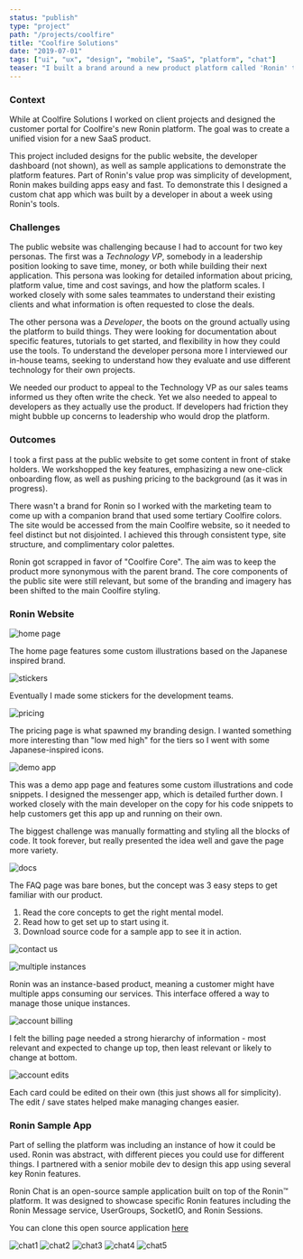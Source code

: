 ```yaml
---
status: "publish"
type: "project"
path: "/projects/coolfire"
title: "Coolfire Solutions"
date: "2019-07-01"
tags: ["ui", "ux", "design", "mobile", "SaaS", "platform", "chat"]
teaser: "I built a brand around a new product platform called 'Ronin' to help grow Coolfire Solution's software as a service business."
---
```


### Context

While at Coolfire Solutions I worked on client projects and designed the customer portal for Coolfire's new Ronin platform.  The goal was to create a unified vision for a new SaaS product.

This project included designs for the public website, the developer dashboard (not shown), as well as sample applications to demonstrate the platform features.  Part of Ronin's value prop was simplicity of development, Ronin makes building apps easy and fast.  To demonstrate this I designed a custom chat app which was built by a developer in about a week using Ronin's tools.

### Challenges

The public website was challenging because I had to account for two key personas.  The first was a *Technology VP*, somebody in a leadership position looking to save time, money, or both while building their next application.  This persona was looking for detailed information about pricing, platform value, time and cost savings, and how the platform scales.  I worked closely with some sales teammates to understand their existing clients and what information is often requested to close the deals.

The other persona was a *Developer*, the boots on the ground actually using the platform to build things.  They were looking for documentation about specific features, tutorials to get started, and flexibility in how they could use the tools.  To understand the developer persona more I interviewed our in-house teams, seeking to understand how they evaluate and use different technology for their own projects.

We needed our product to appeal to the Technology VP as our sales teams informed us they often write the check.  Yet we also needed to appeal to developers as they actually use the product.  If developers had friction they might bubble up concerns to leadership who would drop the platform.

### Outcomes

I took a first pass at the public website to get some content in front of stake holders.  We workshopped the key features, emphasizing a new one-click onboarding flow, as well as pushing pricing to the background (as it was in progress).

There wasn't a brand for Ronin so I worked with the marketing team to come up with a companion brand that used some tertiary Coolfire colors.  The site would be accessed from the main Coolfire website, so it needed to feel distinct but not disjointed.  I achieved this through consistent type, site structure, and complimentary color palettes.

Ronin got scrapped in favor of "Coolfire Core".  The aim was to keep the product more synonymous with the parent brand.  The core components of the public site were still relevant, but some of the branding and imagery has been shifted to the main Coolfire styling.

### Ronin Website

![home page](/coolfire/WHD0.0-home.jpg)

The home page features some custom illustrations based on the Japanese inspired brand.

![stickers](/coolfire/stickers.png)

Eventually I made some stickers for the development teams.

![pricing](/coolfire/WHD1.0-pricing.jpg)

The pricing page is what spawned my branding design. I wanted something more interesting than "low med high" for the tiers so I went with some Japanese-inspired icons.

![demo app](/coolfire/WHD3.0-demo_apps.jpg)

This was a demo app page and features some custom illustrations and code snippets. I designed the messenger app, which is detailed further down.  I worked closely with the main developer on the copy for his code snippets to help customers get this app up and running on their own.

The biggest challenge was manually formatting and styling all the blocks of code. It took forever, but really presented the idea well and gave the page more variety.

![docs](/coolfire/WHD4.0-documentation.jpg)

The FAQ page was bare bones, but the concept was 3 easy steps to get familiar with our product.

1. Read the core concepts to get the right mental model.
2. Read how to get set up to start using it.
3. Download source code for a sample app to see it in action.

![contact us](/coolfire/WHD5.0-contact.jpg)

![multiple instances](/coolfire/WHD8.2-instance_multiples.jpg)

Ronin was an instance-based product, meaning a customer might have multiple apps consuming our services.  This interface offered a way to manage those unique instances.

![account billing](/coolfire/WHD9.0-account_billing.jpg)

I felt the billing page needed a strong hierarchy of information - most relevant and expected to change up top, then least relevant or likely to change at bottom.

![account edits](/coolfire/WHD9.1-account_edits.jpg)

Each card could be edited on their own (this just shows all for simplicity).  The edit / save states helped make managing changes easier.

### Ronin Sample App

Part of selling the platform was including an instance of how it could be used.  Ronin was abstract, with different pieces you could use for different things.  I partnered with a senior mobile dev to design this app using several key Ronin features.

Ronin Chat is an open-source sample application built on top of the Ronin™️ platform. It was designed to showcase specific Ronin features including the Ronin Message service, UserGroups, SocketIO, and Ronin Sessions.

You can clone this open source application [here](https://github.com/coolfiresolutions/ronin-chat-android)

![chat1](/coolfire/chat1.png)
![chat2](/coolfire/chat2.png)
![chat3](/coolfire/chat3.png)
![chat4](/coolfire/chat4.png)
![chat5](/coolfire/chat5.png)
